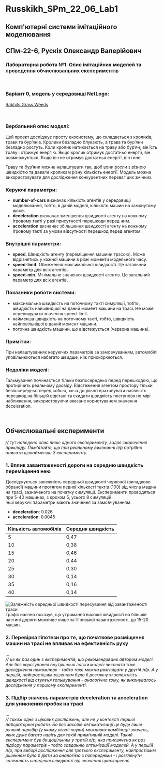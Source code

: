 # Russkikh_SPm_22_06_Lab1
## Комп'ютерні системи імітаційного моделювання
## СПм-22-6, **Рускix Олександр Валерійович**
### Лабораторна робота №**1**. Опис імітаційних моделей та проведення обчислювальних експериментів

<br>

### Варіант 0, модель у середовищі NetLogo:
[Rabbits Grass Weeds](http://www.netlogoweb.org/launch#http://www.netlogoweb.org/assets/modelslib/Sample%20Models/Biology/Rabbits%20Grass%20Weeds.nlogo)

<br>

### Вербальний опис моделі:
Цей проект досліджує просту екосистему, що складається з кроликів, трави та бур’янів. Кролики безладно блукають, а трава та бур’яни безладно ростуть. Коли кролик натикається на траву або бур’ян, він їсть траву і отримує енергію. Якщо кролик отримує достатньо енергії, він розмножується. Якщо він не отримує достатньо енергії, він гине.

Траву та бур’яни можна налаштувати так, щоб вони росли з різною швидкістю та давали кроликам різну кількість енергії. Модель можна використовувати для дослідження конкурентних переваг цих змінних.

### Керуючі параметри:
- **number-of-cars** визначає кількість агентів у середовищі моделювання, тобто, в даній моделі, кількість машин на замкнутому шосе.
- **deceleration** визначає зменшення швидкості агенту на кожному ігровому такті у разі присутності перешкоди перед ним.
- **acceleration** визначає збільшення швидкості агенту на кожному ігровому такті за умови відсутності перешкод перед агентом.

### Внутрішні параметри:
- **speed**. Швидкість агенту (переміщення машини трасою). Може відрізнятись у кожної машини в різні моменти модельного часу.
- **speed-limit**. Обмеження максимальної швидкості. Це загальний параметр для всіх агентів.
- **speed-min**. Мінімальне значення швидкості агентів. Це загальний параметр для всіх агентів.

### Показники роботи системи:
- максимальна швидкість на поточному такті симуляції, тобто, швидкість найшвидшої на даний момент машини на трасі. Не може перевищувати значення speed-limit.
- найменша швидкість на поточному такті, тобто, швидкість найповільнішої в даний момент машини.
- поточна швидкість машини, що відстежується (червона машина).

### Примітки:
При налаштуваннях керуючих параметрів за замовчуванням, автомобілі уповільнюються набагато швидше, ніж прискорюються.

### Недоліки моделі:
Гальмування починається тільки безпосередньо перед перешкодою, що протирічить реальному досвіду. Відстеження агентом простору тільки безпосередньо перед собою, хоча доцільно враховувати наявність перешкод на більшій відстані та скидати швидкість поступово по мірі наближення, використовуючи вказане користувачем значення deceleration.

<br>

## Обчислювальні експерименти
*// тут наведено опис лише одного експерименту, задля скорочення прикладу. Пам'ятайте, що при реальному виконанні л/р потрібно описати щонайменше 3 експерименту.* 
### 1. Вплив завантаженості дороги на середню швидкість переміщення нею
Досліджується залежність середньої швидкості червоної (випадково обраної) машини протягом певної кількості тактів (100) від числа машин на трасі, зазначеного на початку симуляції.
Експерименти проводяться при 5-40 машинах, з кроком 5, усього 8 симуляцій.  
Інші керуючі параметри мають значення за замовчуванням:
- **deceleration**: 0.026
- **acceleration**: 0.0045

<table>
<thead>
<tr><th>Кількість автомобілів</th><th>Середня швидкість</th></tr>
</thead>
<tbody>
<tr><td>5</td><td>0,47</td></tr>
<tr><td>10</td><td>0,38</td></tr>
<tr><td>15</td><td>0,46</td></tr>
<tr><td>20</td><td>0,44</td></tr>
<tr><td>25</td><td>0,30</td></tr>
<tr><td>30</td><td>0,14</td></tr>
<tr><td>35</td><td>0,16</td></tr>
<tr><td>40</td><td>0,14</td></tr>
</tbody>
</table>

![Залежність середньої швидкості пересування від завантаженості траси](fig1.png)
Графік наочно показує, що утримання високої швидкості на більшій частині дороги можливе лише за її низької завантаженості, до 15-20 машин.

### 2. Перевірка гіпотези про те, що початкове розміщення машин на трасі не впливає на ефективність руху
...  
*// це як раз один з експериментів, що рекомендовано автором моделі. Але без корегування внутрішньої логіки моделі виконати таке дослідження неможливо - тобто таке можна розглядати у другій л/р. А у першій, найпростішим рішенням було б розглянути залежність швидкості від ступеня гальмування - аналогічно тому, як виконувалось дослідження у першому експерименті.*
### 3. Підбір значень параметрів deceleration та acceleration для уникнення пробок на трасі
...  
*// також одне з цікавих досліджень, але не у контексті першої лабораторної роботи. Бо без засобів автоматизації це буде лише ручний перебір (у якому ніякої науки) можливих комбінації значень, яких дуже багато навіть для такій примітивній моделі. Такий експеримент був би доцільним у третій л/р, яка присвячена як раз підбору параметрів - тобто завданню оптимізації моделей. А у першій л/р, при виборі дослідження для третього експерименту, найпростішим рішенням було б діяти за аналогією з попередніми - і розглянути залежність середньої швидкості від значення прискорення.*
